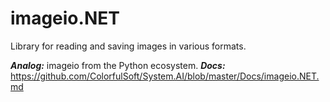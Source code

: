# imageio.NET
Library for reading and saving images in various formats.

***Analog:*** imageio from the Python ecosystem.
***Docs:*** https://github.com/ColorfulSoft/System.AI/blob/master/Docs/imageio.NET.md

